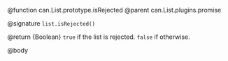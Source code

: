 @function can.List.prototype.isRejected
@parent can.List.plugins.promise

@signature `list.isRejected()`

@return {Boolean} `true` if the list is rejected. `false` if otherwise.

@body

